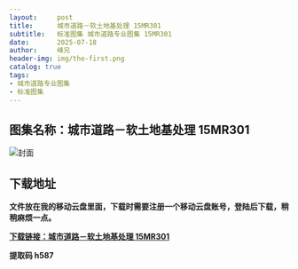 ```yaml
---
layout:     post
title:      城市道路－软土地基处理 15MR301
subtitle:   标准图集 城市道路专业图集 15MR301
date:       2025-07-18
author:     峰兄
header-img: img/the-first.png
catalog: true
tags:
- 城市道路专业图集
- 标准图集
---
```

## 图集名称：城市道路－软土地基处理 15MR301
![封面](https://pic1.imgdb.cn/item/6878b21d58cb8da5c8be5e8b.jpg)


## 下载地址 
**文件放在我的移动云盘里面，下载时需要注册一个移动云盘账号，登陆后下载，稍稍麻烦一点。**  
  
[**下载链接：城市道路－软土地基处理 15MR301**](https://caiyun.139.com/w/i/2oxwDm2anfXgi)


**提取码 h587**

